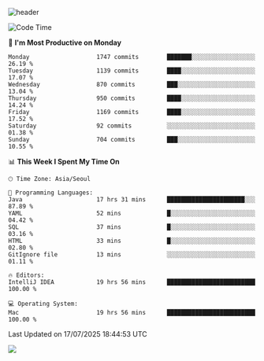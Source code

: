 ![header](https://capsule-render.vercel.app/api?type=Egg&color=timeAuto&height=300&section=header&text=PoPo&fontSize=90&animation=fadeIn)

  <!--START_SECTION:waka-->
![Code Time](http://img.shields.io/badge/Code%20Time-2%2C840%20hrs%2048%20mins-blue)

📅 **I'm Most Productive on Monday** 

```text
Monday                   1747 commits        ███████░░░░░░░░░░░░░░░░░░   26.19 % 
Tuesday                  1139 commits        ████░░░░░░░░░░░░░░░░░░░░░   17.07 % 
Wednesday                870 commits         ███░░░░░░░░░░░░░░░░░░░░░░   13.04 % 
Thursday                 950 commits         ████░░░░░░░░░░░░░░░░░░░░░   14.24 % 
Friday                   1169 commits        ████░░░░░░░░░░░░░░░░░░░░░   17.52 % 
Saturday                 92 commits          ░░░░░░░░░░░░░░░░░░░░░░░░░   01.38 % 
Sunday                   704 commits         ███░░░░░░░░░░░░░░░░░░░░░░   10.55 % 
```


📊 **This Week I Spent My Time On** 

```text
🕑︎ Time Zone: Asia/Seoul

💬 Programming Languages: 
Java                     17 hrs 31 mins      ██████████████████████░░░   87.89 % 
YAML                     52 mins             █░░░░░░░░░░░░░░░░░░░░░░░░   04.42 % 
SQL                      37 mins             █░░░░░░░░░░░░░░░░░░░░░░░░   03.16 % 
HTML                     33 mins             █░░░░░░░░░░░░░░░░░░░░░░░░   02.80 % 
GitIgnore file           13 mins             ░░░░░░░░░░░░░░░░░░░░░░░░░   01.11 % 

🔥 Editors: 
IntelliJ IDEA            19 hrs 56 mins      █████████████████████████   100.00 % 

💻 Operating System: 
Mac                      19 hrs 56 mins      █████████████████████████   100.00 % 
```


 Last Updated on 17/07/2025 18:44:53 UTC
<!--END_SECTION:waka-->



<img src="https://capsule-render.vercel.app/api?type=Egg&color=timeAuto&height=300&section=footer&text=PoPo&fontSize=90&animation=fadeIn&reversal=true" />
